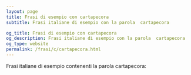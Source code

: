 ```yaml
---
layout: page
title: Frasi di esempio con cartapecora 
subtitle: Frasi italiane di esempio con la parola  cartapecora

og_title: Frasi di esempio con cartapecora 
og_description: Frasi italiane di esempio con la parola  cartapecora
og_type: website
permalink: /frasi/c/cartapecora.html
---
```


Frasi italiane di esempio contenenti la parola cartapecora:


